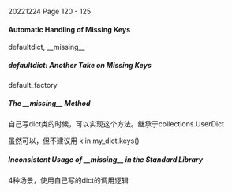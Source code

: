 20221224    Page 120 - 125

#### Automatic Handling of Missing Keys

defaultdict, \_\_missing__


##### defaultdict: Another Take on Missing Keys

default_factory

##### The \_\_missing__ Method
自己写dict类的时候，可以实现这个方法。继承于collections.UserDict

虽然可以，但不建议用 k in my_dict.keys()

##### Inconsistent Usage of \_\_missing__ in the Standard Library
4种场景，使用自己写的dict的调用逻辑
